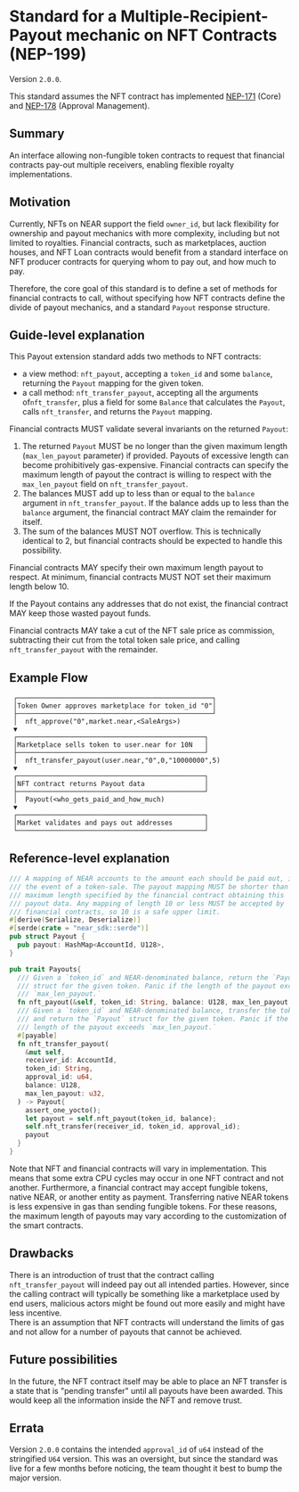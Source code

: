 # Standard for a Multiple-Recipient-Payout mechanic on NFT Contracts (NEP-199)
Version `2.0.0`.

This standard assumes the NFT contract has implemented
[NEP-171](https://github.com/near/NEPs/blob/master/specs/Standards/NonFungibleToken/Core.md) (Core) and [NEP-178](https://github.com/near/NEPs/blob/master/specs/Standards/NonFungibleToken/ApprovalManagement.md) (Approval Management).

## Summary
An interface allowing non-fungible token contracts to request that financial contracts pay-out multiple receivers, enabling flexible royalty implementations.

## Motivation
Currently, NFTs on NEAR support the field `owner_id`, but lack flexibility for ownership and payout mechanics with more complexity, including but not limited to royalties. Financial contracts, such as marketplaces, auction houses, and NFT Loan contracts would benefit from a standard interface on NFT producer contracts for querying whom to pay out, and how much to pay.

Therefore, the core goal of this standard is to define a set of methods for financial contracts to call, without specifying how NFT contracts define the divide of payout mechanics, and a standard `Payout` response structure.

## Guide-level explanation

This Payout extension standard adds two methods to NFT contracts:
- a view method: `nft_payout`, accepting a `token_id` and some `balance`, returning the `Payout` mapping for the given token.
- a call method: `nft_transfer_payout`, accepting all the arguments of`nft_transfer`, plus a field for some `Balance` that calculates the `Payout`, calls `nft_transfer`, and returns the `Payout` mapping.

Financial contracts MUST validate several invariants on the returned
`Payout`:
1. The returned `Payout` MUST be no longer than the given maximum length (`max_len_payout` parameter) if provided. Payouts of excessive length can become prohibitively gas-expensive. Financial contracts can specify the maximum length of payout the contract is willing to respect with the `max_len_payout` field on `nft_transfer_payout`.
2. The balances MUST add up to less than or equal to the `balance` argument in `nft_transfer_payout`. If the balance adds up to less than the `balance` argument, the financial contract MAY claim the remainder for itself.
3. The sum of the balances MUST NOT overflow. This is technically identical to 2, but financial contracts should be expected to handle this possibility.

Financial contracts MAY specify their own maximum length payout to respect.
At minimum, financial contracts MUST NOT set their maximum length below 10.

If the Payout contains any addresses that do not exist, the financial contract MAY keep those wasted payout funds.

Financial contracts MAY take a cut of the NFT sale price as commission, subtracting their cut from the total token sale price, and calling `nft_transfer_payout` with the remainder.

## Example Flow
```
 ┌─────────────────────────────────────────────────┐
 │Token Owner approves marketplace for token_id "0"│
 ├─────────────────────────────────────────────────┘
 │  nft_approve("0",market.near,<SaleArgs>)
 ▼
 ┌───────────────────────────────────────────────┐
 │Marketplace sells token to user.near for 10N   │
 ├───────────────────────────────────────────────┘
 │  nft_transfer_payout(user.near,"0",0,"10000000",5)
 ▼
 ┌───────────────────────────────────────────────┐
 │NFT contract returns Payout data               │
 ├───────────────────────────────────────────────┘
 │  Payout(<who_gets_paid_and_how_much)
 ▼
 ┌───────────────────────────────────────────────┐
 │Market validates and pays out addresses        │
 └───────────────────────────────────────────────┘
```

## Reference-level explanation
```rust
/// A mapping of NEAR accounts to the amount each should be paid out, in
/// the event of a token-sale. The payout mapping MUST be shorter than the
/// maximum length specified by the financial contract obtaining this
/// payout data. Any mapping of length 10 or less MUST be accepted by
/// financial contracts, so 10 is a safe upper limit.
#[derive(Serialize, Deserialize)]
#[serde(crate = "near_sdk::serde")]
pub struct Payout {
  pub payout: HashMap<AccountId, U128>,
}

pub trait Payouts{
  /// Given a `token_id` and NEAR-denominated balance, return the `Payout`.
  /// struct for the given token. Panic if the length of the payout exceeds
  /// `max_len_payout.`
  fn nft_payout(&self, token_id: String, balance: U128, max_len_payout: u32) -> Payout;
  /// Given a `token_id` and NEAR-denominated balance, transfer the token
  /// and return the `Payout` struct for the given token. Panic if the
  /// length of the payout exceeds `max_len_payout.`
  #[payable]
  fn nft_transfer_payout(
    &mut self,
    receiver_id: AccountId,
    token_id: String,
    approval_id: u64,
    balance: U128,
    max_len_payout: u32,
  ) -> Payout{
    assert_one_yocto();
    let payout = self.nft_payout(token_id, balance);
    self.nft_transfer(receiver_id, token_id, approval_id);
    payout
  }
}
```

Note that NFT and financial contracts will vary in implementation. This means that some extra CPU cycles may occur in one NFT contract and not another. Furthermore, a financial contract may accept fungible tokens, native NEAR, or another entity as payment. Transferring native NEAR tokens is less expensive in gas than sending fungible tokens. For these reasons, the maximum length of payouts may vary according to the customization of the smart contracts.

## Drawbacks

There is an introduction of trust that the contract calling `nft_transfer_payout` will indeed pay out all intended parties. However, since the calling contract will typically be something like a marketplace used by end users, malicious actors might be found out more easily and might have less incentive.  
There is an assumption that NFT contracts will understand the limits of gas and not allow for a number of payouts that cannot be achieved.

## Future possibilities

In the future, the NFT contract itself may be able to place an NFT transfer is a state that is "pending transfer" until all payouts have been awarded. This would keep all the information inside the NFT and remove trust.

## Errata

Version `2.0.0` contains the intended `approval_id` of `u64` instead of the stringified `U64` version. This was an oversight, but since the standard was live for a few months before noticing, the team thought it best to bump the major version.